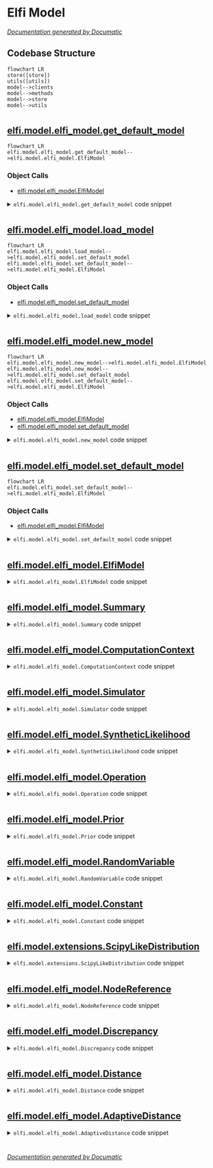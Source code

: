 # Elfi Model

[_Documentation generated by Documatic_](https://www.documatic.com)

<!---Documatic-section-Codebase Structure-start--->
## Codebase Structure

<!---Documatic-block-system_architecture-start--->
```mermaid
flowchart LR
store([store])
utils([utils])
model-->clients
model-->methods
model-->store
model-->utils
```
<!---Documatic-block-system_architecture-end--->

# #
<!---Documatic-section-Codebase Structure-end--->

<!---Documatic-section-elfi.model.elfi_model.get_default_model-start--->
## [elfi.model.elfi_model.get_default_model](8-elfi_model.md#elfi.model.elfi_model.get_default_model)

<!---Documatic-section-get_default_model-start--->
```mermaid
flowchart LR
elfi.model.elfi_model.get_default_model-->elfi.model.elfi_model.ElfiModel
```

### Object Calls

* [elfi.model.elfi_model.ElfiModel](8-elfi_model.md#elfi.model.elfi_model.ElfiModel)

<!---Documatic-block-elfi.model.elfi_model.get_default_model-start--->
<details>
	<summary><code>elfi.model.elfi_model.get_default_model</code> code snippet</summary>

```python
def get_default_model():
    global _default_model
    if _default_model is None:
        _default_model = ElfiModel()
    return _default_model
```
</details>
<!---Documatic-block-elfi.model.elfi_model.get_default_model-end--->
<!---Documatic-section-get_default_model-end--->

# #
<!---Documatic-section-elfi.model.elfi_model.get_default_model-end--->

<!---Documatic-section-elfi.model.elfi_model.load_model-start--->
## [elfi.model.elfi_model.load_model](8-elfi_model.md#elfi.model.elfi_model.load_model)

<!---Documatic-section-load_model-start--->
```mermaid
flowchart LR
elfi.model.elfi_model.load_model-->elfi.model.elfi_model.set_default_model
elfi.model.elfi_model.set_default_model-->elfi.model.elfi_model.ElfiModel
```

### Object Calls

* [elfi.model.elfi_model.set_default_model](8-elfi_model.md#elfi.model.elfi_model.set_default_model)

<!---Documatic-block-elfi.model.elfi_model.load_model-start--->
<details>
	<summary><code>elfi.model.elfi_model.load_model</code> code snippet</summary>

```python
def load_model(name, prefix=None, set_default=True):
    model = ElfiModel.load(name, prefix=prefix)
    if set_default:
        set_default_model(model)
    return model
```
</details>
<!---Documatic-block-elfi.model.elfi_model.load_model-end--->
<!---Documatic-section-load_model-end--->

# #
<!---Documatic-section-elfi.model.elfi_model.load_model-end--->

<!---Documatic-section-elfi.model.elfi_model.new_model-start--->
## [elfi.model.elfi_model.new_model](8-elfi_model.md#elfi.model.elfi_model.new_model)

<!---Documatic-section-new_model-start--->
```mermaid
flowchart LR
elfi.model.elfi_model.new_model-->elfi.model.elfi_model.ElfiModel
elfi.model.elfi_model.new_model-->elfi.model.elfi_model.set_default_model
elfi.model.elfi_model.set_default_model-->elfi.model.elfi_model.ElfiModel
```

### Object Calls

* [elfi.model.elfi_model.ElfiModel](8-elfi_model.md#elfi.model.elfi_model.ElfiModel)
* [elfi.model.elfi_model.set_default_model](8-elfi_model.md#elfi.model.elfi_model.set_default_model)

<!---Documatic-block-elfi.model.elfi_model.new_model-start--->
<details>
	<summary><code>elfi.model.elfi_model.new_model</code> code snippet</summary>

```python
def new_model(name=None, set_default=True):
    model = ElfiModel(name=name)
    if set_default:
        set_default_model(model)
    return model
```
</details>
<!---Documatic-block-elfi.model.elfi_model.new_model-end--->
<!---Documatic-section-new_model-end--->

# #
<!---Documatic-section-elfi.model.elfi_model.new_model-end--->

<!---Documatic-section-elfi.model.elfi_model.set_default_model-start--->
## [elfi.model.elfi_model.set_default_model](8-elfi_model.md#elfi.model.elfi_model.set_default_model)

<!---Documatic-section-set_default_model-start--->
```mermaid
flowchart LR
elfi.model.elfi_model.set_default_model-->elfi.model.elfi_model.ElfiModel
```

### Object Calls

* [elfi.model.elfi_model.ElfiModel](8-elfi_model.md#elfi.model.elfi_model.ElfiModel)

<!---Documatic-block-elfi.model.elfi_model.set_default_model-start--->
<details>
	<summary><code>elfi.model.elfi_model.set_default_model</code> code snippet</summary>

```python
def set_default_model(model=None):
    global _default_model
    if model is None:
        model = ElfiModel()
    if not isinstance(model, ElfiModel):
        raise ValueError('{} is not an instance of ElfiModel'.format(ElfiModel))
    _default_model = model
```
</details>
<!---Documatic-block-elfi.model.elfi_model.set_default_model-end--->
<!---Documatic-section-set_default_model-end--->

# #
<!---Documatic-section-elfi.model.elfi_model.set_default_model-end--->

<!---Documatic-section-elfi.model.elfi_model.ElfiModel-start--->
## [elfi.model.elfi_model.ElfiModel](8-elfi_model.md#elfi.model.elfi_model.ElfiModel)

<!---Documatic-section-ElfiModel-start--->
<!---Documatic-block-elfi.model.elfi_model.ElfiModel-start--->
<details>
	<summary><code>elfi.model.elfi_model.ElfiModel</code> code snippet</summary>

```python
class ElfiModel(GraphicalModel):

    def __init__(self, name=None, observed=None, source_net=None):
        """Initialize the inference model.

        Parameters
        ----------
        name : str, optional
        observed : dict, optional
            Observed data with node names as keys.
        source_net : nx.DiGraph, optional
        set_current : bool, optional
            Sets this model as the current (default) ELFI model

        """
        super(ElfiModel, self).__init__(source_net)
        self.name = name or 'model_{}'.format(random_name())
        self.observed = observed or {}

    @property
    def name(self):
        """Return name of the model."""
        return self.source_net.graph['name']

    @name.setter
    def name(self, name):
        """Set the name of the model."""
        self.source_net.graph['name'] = name

    @property
    def observed(self):
        """Return the observed data for the nodes in a dictionary."""
        return self.source_net.graph['observed']

    @observed.setter
    def observed(self, observed):
        """Set the observed data of the model.

        Parameters
        ----------
        observed : dict

        """
        if not isinstance(observed, dict):
            raise ValueError('Observed data must be given in a dictionary with the nodename as the key')
        self.source_net.graph['observed'] = observed

    def generate(self, batch_size=1, outputs=None, with_values=None, seed=None):
        """Generate a batch of outputs.

        This method is useful for testing that the ELFI graph works.

        Parameters
        ----------
        batch_size : int, optional
        outputs : list, optional
        with_values : dict, optional
            You can specify values for nodes to use when generating data
        seed : int, optional
            Defaults to global numpy seed.

        """
        if outputs is None:
            outputs = list(self.source_net.nodes())
        elif isinstance(outputs, str):
            outputs = [outputs]
        if not isinstance(outputs, list):
            raise ValueError('Outputs must be a list of node names')
        if seed is None:
            seed = 'global'
        pool = None
        if with_values is not None:
            pool = OutputPool(with_values.keys())
            pool.add_batch(with_values, 0)
        context = ComputationContext(batch_size, seed=seed, pool=pool)
        client = elfi.client.get_client()
        compiled_net = client.compile(self.source_net, outputs)
        loaded_net = client.load_data(compiled_net, context, batch_index=0)
        return client.compute(loaded_net)

    def get_reference(self, name):
        """Return a new reference object for a node in the model.

        Parameters
        ----------
        name : str

        """
        cls = self.get_node(name)['attr_dict']['_class']
        return cls.reference(name, self)

    def get_state(self, name):
        """Return the state of the node.

        Parameters
        ----------
        name : str

        """
        return self.source_net.nodes[name]

    def update_node(self, name, updating_name):
        """Update `node` with `updating_node` in the model.

        The node with name `name` gets the state (operation), parents and observed
        data (if applicable) of the updating_node. The updating node is then removed
        from the graph.

        Parameters
        ----------
        name : str
        updating_name : str

        """
        update_observed = False
        obs = None
        if updating_name in self.observed:
            update_observed = True
            obs = self.observed.pop(updating_name)
        super(ElfiModel, self).update_node(name, updating_name)
        if update_observed:
            self.observed[name] = obs

    def remove_node(self, name):
        """Remove a node from the graph.

        Parameters
        ----------
        name : str

        """
        if name in self.observed:
            self.observed.pop(name)
        super(ElfiModel, self).remove_node(name)

    @property
    def parameter_names(self):
        """Return a list of model parameter names in an alphabetical order."""
        return sorted([n for n in self.nodes if '_parameter' in self.get_state(n)['attr_dict']])

    @parameter_names.setter
    def parameter_names(self, parameter_names):
        """Set the model parameter nodes.

        For each node name in parameters, the corresponding node will be marked as being a
        parameter node. Other nodes will be marked as not being parameter nodes.

        Parameters
        ----------
        parameter_names : list
            A list of parameter names

        """
        parameter_names = set(parameter_names)
        for n in self.nodes:
            state = self.get_state(n)['attr_dict']
            if n in parameter_names:
                parameter_names.remove(n)
                state['_parameter'] = True
            elif '_parameter' in state:
                state.pop('_parameter')
        if len(parameter_names) > 0:
            raise ValueError('Parameters {} not found from the model'.format(parameter_names))

    def copy(self):
        """Return a copy of the ElfiModel instance.

        Returns
        -------
        ElfiModel

        """
        kopy = super(ElfiModel, self).copy()
        kopy.name = '{}_copy_{}'.format(self.name, random_name())
        return kopy

    def save(self, prefix=None):
        """Save the current model to pickled file.

        Parameters
        ----------
        prefix : str, optional
            Path to the directory under which to save the model. Default is the current working
            directory.

        """
        path = self.name + '.pkl'
        if prefix is not None:
            os.makedirs(prefix, exist_ok=True)
            path = os.path.join(prefix, path)
        pickle.dump(self, open(path, 'wb'))

    @classmethod
    def load(cls, name, prefix):
        """Load the pickled ElfiModel.

        Assumes there exists a file "name.pkl" in the current directory.

        Parameters
        ----------
        name : str
            Name of the model file to load (without the .pkl extension).
        prefix : str
            Path to directory where the model file is located, optional.

        Returns
        -------
        ElfiModel

        """
        path = name + '.pkl'
        if prefix is not None:
            path = os.path.join(prefix, path)
        return pickle.load(open(path, 'rb'))

    def __getitem__(self, node_name):
        """Return a new reference object for a node in the model.

        Parameters
        ----------
        node_name : str

        """
        return self.get_reference(node_name)
```
</details>
<!---Documatic-block-elfi.model.elfi_model.ElfiModel-end--->
<!---Documatic-section-ElfiModel-end--->

# #
<!---Documatic-section-elfi.model.elfi_model.ElfiModel-end--->

<!---Documatic-section-elfi.model.elfi_model.Summary-start--->
## [elfi.model.elfi_model.Summary](8-elfi_model.md#elfi.model.elfi_model.Summary)

<!---Documatic-section-Summary-start--->
<!---Documatic-block-elfi.model.elfi_model.Summary-start--->
<details>
	<summary><code>elfi.model.elfi_model.Summary</code> code snippet</summary>

```python
class Summary(ObservableMixin, NodeReference):

    def __init__(self, fn, *parents, **kwargs):
        """Initialize a Summary.

        Parameters
        ----------
        fn : callable
            Summary function with a signature `summary(*parents)`
        parents
            Input data for the summary function.
        kwargs

        """
        if not parents:
            raise ValueError('This node requires that at least one parent is specified.')
        state = dict(_operation=fn)
        super(Summary, self).__init__(*parents, state=state, **kwargs)
```
</details>
<!---Documatic-block-elfi.model.elfi_model.Summary-end--->
<!---Documatic-section-Summary-end--->

# #
<!---Documatic-section-elfi.model.elfi_model.Summary-end--->

<!---Documatic-section-elfi.model.elfi_model.ComputationContext-start--->
## [elfi.model.elfi_model.ComputationContext](8-elfi_model.md#elfi.model.elfi_model.ComputationContext)

<!---Documatic-section-ComputationContext-start--->
<!---Documatic-block-elfi.model.elfi_model.ComputationContext-start--->
<details>
	<summary><code>elfi.model.elfi_model.ComputationContext</code> code snippet</summary>

```python
class ComputationContext:

    def __init__(self, batch_size=None, seed=None, pool=None):
        """Set up a ComputationContext.

        Parameters
        ----------
        batch_size : int, optional
        seed : int, None, 'global', optional
            When None generates a random integer seed. When `'global'` uses the global
            numpy random state. Only recommended for debugging.
        pool : elfi.OutputPool, optional
            Used for storing output.

        """
        if pool is not None and pool.has_context:
            if batch_size is None:
                batch_size = pool.batch_size
            elif batch_size != pool.batch_size:
                raise ValueError('Pool batch_size differs from the given batch_size!')
            if seed is None:
                seed = pool.seed
            elif seed != pool.seed:
                raise ValueError('Pool seed differs from the given seed!')
        self._batch_size = batch_size or 1
        self._seed = random_seed() if seed is None else seed
        self._pool = pool
        self.caches = {'executor': {}, 'sub_seed': {}}
        self.num_submissions = 0
        if pool is not None and (not pool.has_context):
            self._pool.set_context(self)

    @property
    def pool(self):
        """Return the output pool."""
        return self._pool

    @property
    def batch_size(self):
        """Return the batch size."""
        return self._batch_size

    @property
    def seed(self):
        """Return the random seed."""
        return self._seed

    def callback(self, batch, batch_index):
        """Add the batch to pool.

        Parameters
        ----------
        batch : dict
        batch_index : int

        """
        if self._pool is not None:
            self._pool.add_batch(batch, batch_index)
```
</details>
<!---Documatic-block-elfi.model.elfi_model.ComputationContext-end--->
<!---Documatic-section-ComputationContext-end--->

# #
<!---Documatic-section-elfi.model.elfi_model.ComputationContext-end--->

<!---Documatic-section-elfi.model.elfi_model.Simulator-start--->
## [elfi.model.elfi_model.Simulator](8-elfi_model.md#elfi.model.elfi_model.Simulator)

<!---Documatic-section-Simulator-start--->
<!---Documatic-block-elfi.model.elfi_model.Simulator-start--->
<details>
	<summary><code>elfi.model.elfi_model.Simulator</code> code snippet</summary>

```python
class Simulator(StochasticMixin, ObservableMixin, NodeReference):

    def __init__(self, fn, *params, **kwargs):
        """Initialize a Simulator.

        Parameters
        ----------
        fn : callable
            Simulator function with a signature `sim(*params, batch_size, random_state)`
        params
            Input parameters for the simulator.
        kwargs

        """
        if 'parallelise' in kwargs and kwargs['parallelise']:
            original_fn = fn
            num_processes = None
            if 'num_processes' in kwargs:
                num_processes = kwargs['num_processes']
                kwargs.pop('num_processes', None)

            def fn_parallel(*args, **kwargs):
                """Parallelise the simulation function.

                Convert a serial function with "batch_size" of 1 to a
                function of that uses multiprocessing pool to run
                batch_size simulations in parallel.

                """
                batch_size = kwargs['batch_size']
                global_random_state = kwargs['random_state']
                global_int = global_random_state.randint(1e+16)
                ss = np.random.SeedSequence(global_int)
                child_seeds = ss.spawn(batch_size)
                streams = [np.random.default_rng(s) for s in child_seeds]
                args = np.transpose(np.array(args))
                args = tuple(np.column_stack((args, streams)))
                sim_fn = partial(sim_fn_top, original_fn)
                pool = mp.Pool(num_processes)
                results = pool.starmap_async(sim_fn, args)
                results = results.get(timeout=10000)
                return np.array(results)
            fn = fn_parallel
        kwargs.pop('parallelise', None)
        kwargs.pop('num_processes', None)
        state = dict(_operation=fn, _uses_batch_size=True)
        super(Simulator, self).__init__(*params, state=state, **kwargs)
```
</details>
<!---Documatic-block-elfi.model.elfi_model.Simulator-end--->
<!---Documatic-section-Simulator-end--->

# #
<!---Documatic-section-elfi.model.elfi_model.Simulator-end--->

<!---Documatic-section-elfi.model.elfi_model.SyntheticLikelihood-start--->
## [elfi.model.elfi_model.SyntheticLikelihood](8-elfi_model.md#elfi.model.elfi_model.SyntheticLikelihood)

<!---Documatic-section-SyntheticLikelihood-start--->
<!---Documatic-block-elfi.model.elfi_model.SyntheticLikelihood-start--->
<details>
	<summary><code>elfi.model.elfi_model.SyntheticLikelihood</code> code snippet</summary>

```python
class SyntheticLikelihood(NodeReference):

    def __init__(self, sl_method, *parents, **kwargs):
        """Initialise a Synthetic Likelihood.

        Parameters
        ----------
        sl_method : str, callable
            If string it must be one of the pre-defined BSL method names

            Is a callable, the signature must be `loglikelihood(*summaries)`.
            The callable should return the array-like log-likelihood.
        *parents
            Typically the summaries for the synthetic likelihood
        **kwargs

        """
        is_rbsl = False
        if isinstance(sl_method, str):
            sl_method = sl_method.lower()
            original_sl_method_str = sl_method
            if sl_method == 'bsl' or sl_method == 'sbsl':
                sl_method_fn = gaussian_syn_likelihood
            elif sl_method == 'semibsl':
                sl_method_fn = semi_param_kernel_estimate
            elif sl_method == 'ubsl':
                sl_method_fn = gaussian_syn_likelihood_ghurye_olkin
            elif sl_method == 'misspecbsl' or sl_method == 'rbsl':
                sl_method_fn = syn_likelihood_misspec
                is_rbsl = True
            else:
                raise ValueError('no method with name ', sl_method, ' found')
        state = dict(_uses_observed=True)
        sl_method_kwargs = {}
        bsl_kwargs = ['whitening', 'shrinkage', 'penalty', 'standardise', 'adjustment', 'tau', 'w']
        for bsl_kwarg in bsl_kwargs:
            if bsl_kwarg in kwargs:
                sl_method_kwargs[bsl_kwarg] = kwargs[bsl_kwarg]
                kwargs.pop(bsl_kwarg)
        if is_rbsl:
            sl_method_fn = partial(sl_method_fn, self, **sl_method_kwargs)
        else:
            sl_method_fn = partial(sl_method_fn, **sl_method_kwargs)
        state['_operation'] = sl_method_fn
        super(SyntheticLikelihood, self).__init__(*parents, state=state, **kwargs)
        if is_rbsl:
            self.uses_meta = True
        self.state['original_discrepancy_str'] = original_sl_method_str
        self.state['prev_iter_logliks'] = [None]
        self.state['slice_sampler_logliks'] = [None]
        self.state['sample_means'] = [None]
        self.state['sample_covs'] = [None]
        self.state['stdevs'] = [None]
        self.state['gammas'] = [None]

    def update_rbsl_operation(self, std, sample_mean, sample_cov):
        """Update state for with inference results.

        MisspecBSL needs a way to pass inference information the
        SyntheticLikelihood node.

        Paramaters
        ----------
        loglik : ndarry
        std : ndarry
        sample_mean : ndarry
        sample_cov : ndarry

        """
        self.state['sample_means'].append(sample_mean)
        self.state['sample_covs'].append(sample_cov)
        self.state['stdevs'].append(std)
        if len(self.state['sample_means']) > 2:
            self.state['sample_means'].pop(0)
            self.state['sample_covs'].pop(0)
            self.state['stdevs'].pop(0)

    def update_gamma(self, gamma):
        """Update gammas in SL node state.

        MisspecBSL needs a way to pass gammas from the previous iteration
        to the current iteration in the SyntheticLikelihood node.

        Paramaters
        ----------
        gamma : ndarray

        """
        self.state['gammas'].append(gamma)
        if len(self.state['gammas']) > 2:
            self.state['gammas'].pop(0)

    def update_prev_iter_logliks(self, loglik):
        """Update log-likelihoods in SL node state.

        MisspecBSL needs a way to pass likelihoods from the previous iteration
        to the current iteration in the SyntheticLikelihood node.

        Paramaters
        ----------
        gamma : ndarray

        """
        self.state['prev_iter_logliks'].append(loglik)
        if len(self.state['prev_iter_logliks']) > 2:
            self.state['prev_iter_logliks'].pop(0)

    def update_slice_sampler_logliks(self, loglik):
        """Update log-likelihoods in SL node state.

        MisspecBSL needs a way to pass likelihoods from the previous iteration
        to the current iteration in the SyntheticLikelihood node.

        Paramaters
        ----------
        gamma : ndarray

        """
        self.state['slice_sampler_logliks'].append(loglik)
        if len(self.state['slice_sampler_logliks']) > 2:
            self.state['slice_sampler_logliks'].pop(0)

    def reset_rbsl_state(self):
        """Reset the state at start of sampling (from pre-sampling)."""
        self.state['slice_sampler_logliks'].clear()
        self.state['slice_sampler_logliks'].append(None)
        self.state['prev_iter_logliks'].clear()
        self.state['prev_iter_logliks'].append(None)
        self.state['gammas'].clear()
        self.state['gammas'].append(None)
```
</details>
<!---Documatic-block-elfi.model.elfi_model.SyntheticLikelihood-end--->
<!---Documatic-section-SyntheticLikelihood-end--->

# #
<!---Documatic-section-elfi.model.elfi_model.SyntheticLikelihood-end--->

<!---Documatic-section-elfi.model.elfi_model.Operation-start--->
## [elfi.model.elfi_model.Operation](8-elfi_model.md#elfi.model.elfi_model.Operation)

<!---Documatic-section-Operation-start--->
<!---Documatic-block-elfi.model.elfi_model.Operation-start--->
<details>
	<summary><code>elfi.model.elfi_model.Operation</code> code snippet</summary>

```python
class Operation(NodeReference):

    def __init__(self, fn, *parents, **kwargs):
        """Initialize a node that performs an operation.

        Parameters
        ----------
        fn : callable
            The operation of the node.

        """
        state = dict(_operation=fn)
        super(Operation, self).__init__(*parents, state=state, **kwargs)
```
</details>
<!---Documatic-block-elfi.model.elfi_model.Operation-end--->
<!---Documatic-section-Operation-end--->

# #
<!---Documatic-section-elfi.model.elfi_model.Operation-end--->

<!---Documatic-section-elfi.model.elfi_model.Prior-start--->
## [elfi.model.elfi_model.Prior](8-elfi_model.md#elfi.model.elfi_model.Prior)

<!---Documatic-section-Prior-start--->
<!---Documatic-block-elfi.model.elfi_model.Prior-start--->
<details>
	<summary><code>elfi.model.elfi_model.Prior</code> code snippet</summary>

```python
class Prior(RandomVariable):

    def __init__(self, distribution, *params, size=None, **kwargs):
        """Initialize a Prior.

        Parameters
        ----------
        distribution : str, object
            Any distribution from `scipy.stats`, either as a string or an object. Objects
            must implement at least an `rvs` method with signature
            `rvs(*parameters, size, random_state)`. Can also be a custom distribution
            object that implements at least an `rvs` method. Many of the algorithms also
            require the `pdf` and `logpdf` methods to be available.
        size : int, tuple or None, optional
            Output size of a single random draw.
        params
            Parameters of the prior distribution
        kwargs

        Notes
        -----
        The parameters of the `scipy` distributions (typically `loc` and `scale`) must be
        given as positional arguments.

        Many algorithms (e.g. SMC) also require a `pdf` method for the distribution. In
        general the definition of the distribution is a subset of
        `scipy.stats.rv_continuous`.

        Scipy distributions: https://docs.scipy.org/doc/scipy-0.19.0/reference/stats.html

        """
        super(Prior, self).__init__(distribution, *params, size=size, **kwargs)
        self['attr_dict']['_parameter'] = True
```
</details>
<!---Documatic-block-elfi.model.elfi_model.Prior-end--->
<!---Documatic-section-Prior-end--->

# #
<!---Documatic-section-elfi.model.elfi_model.Prior-end--->

<!---Documatic-section-elfi.model.elfi_model.RandomVariable-start--->
## [elfi.model.elfi_model.RandomVariable](8-elfi_model.md#elfi.model.elfi_model.RandomVariable)

<!---Documatic-section-RandomVariable-start--->
<!---Documatic-block-elfi.model.elfi_model.RandomVariable-start--->
<details>
	<summary><code>elfi.model.elfi_model.RandomVariable</code> code snippet</summary>

```python
class RandomVariable(StochasticMixin, NodeReference):

    def __init__(self, distribution, *params, size=None, **kwargs):
        """Initialize a node that represents a random variable.

        Parameters
        ----------
        distribution : str or scipy-like distribution object
        params : params of the distribution
        size : int, tuple or None, optional
            Output size of a single random draw.

        """
        state = dict(distribution=distribution, size=size, _uses_batch_size=True)
        state['_operation'] = self.compile_operation(state)
        super(RandomVariable, self).__init__(*params, state=state, **kwargs)

    @staticmethod
    def compile_operation(state):
        """Compile a callable operation that samples the associated distribution.

        Parameters
        ----------
        state : dict

        """
        size = state['size']
        distribution = state['distribution']
        if not (size is None or isinstance(size, tuple)):
            size = (size,)
        if isinstance(distribution, str):
            distribution = scipy_from_str(distribution)
        if not hasattr(distribution, 'rvs'):
            raise ValueError('Distribution {} must implement a rvs method'.format(distribution))
        op = partial(rvs_from_distribution, distribution=distribution, size=size)
        return op

    @property
    def distribution(self):
        """Return the distribution object."""
        distribution = self.state['attr_dict']['distribution']
        if isinstance(distribution, str):
            distribution = scipy_from_str(distribution)
        return distribution

    @property
    def size(self):
        """Return the size of the output from the distribution."""
        return self['size']

    def __repr__(self):
        """Return a string representation of the node."""
        d = self.distribution
        if isinstance(d, str):
            name = "'{}'".format(d)
        elif hasattr(d, 'name'):
            name = "'{}'".format(d.name)
        elif isinstance(d, type):
            name = d.__name__
        else:
            name = d.__class__.__name__
        return super(RandomVariable, self).__repr__()[0:-1] + ', {})'.format(name)
```
</details>
<!---Documatic-block-elfi.model.elfi_model.RandomVariable-end--->
<!---Documatic-section-RandomVariable-end--->

# #
<!---Documatic-section-elfi.model.elfi_model.RandomVariable-end--->

<!---Documatic-section-elfi.model.elfi_model.Constant-start--->
## [elfi.model.elfi_model.Constant](8-elfi_model.md#elfi.model.elfi_model.Constant)

<!---Documatic-section-Constant-start--->
<!---Documatic-block-elfi.model.elfi_model.Constant-start--->
<details>
	<summary><code>elfi.model.elfi_model.Constant</code> code snippet</summary>

```python
class Constant(NodeReference):

    def __init__(self, value, **kwargs):
        """Initialize a node holding a constant value.

        Parameters
        ----------
        value
            The constant value of the node.

        """
        state = dict(_output=value)
        super(Constant, self).__init__(state=state, **kwargs)
```
</details>
<!---Documatic-block-elfi.model.elfi_model.Constant-end--->
<!---Documatic-section-Constant-end--->

# #
<!---Documatic-section-elfi.model.elfi_model.Constant-end--->

<!---Documatic-section-elfi.model.extensions.ScipyLikeDistribution-start--->
## [elfi.model.extensions.ScipyLikeDistribution](8-elfi_model.md#elfi.model.extensions.ScipyLikeDistribution)

<!---Documatic-section-ScipyLikeDistribution-start--->
<!---Documatic-block-elfi.model.extensions.ScipyLikeDistribution-start--->
<details>
	<summary><code>elfi.model.extensions.ScipyLikeDistribution</code> code snippet</summary>

```python
class ScipyLikeDistribution:

    def __init__(self, name=None):
        """Constuctor (optional, only if instances are meant to be used).

        Parameters
        ----------
        name : str
            Name of the distribution.

        """
        self._name = name or self.__class__.__name__

    @classmethod
    def rvs(this, *params, size=1, random_state):
        """Generate random variates.

        Parameters
        ----------
        param1, param2, ... : array_like
            Parameter(s) of the distribution
        size : int or tuple of ints, optional
        random_state : RandomState

        Returns
        -------
        rvs : ndarray
            Random variates of given size.

        """
        raise NotImplementedError

    @classmethod
    def pdf(this, x, *params, **kwargs):
        """Probability density function at x.

        Parameters
        ----------
        x : array_like
           points where to evaluate the pdf
        param1, param2, ... : array_like
           parameters of the model

        Returns
        -------
        pdf : ndarray
           Probability density function evaluated at x

        """
        raise NotImplementedError

    @classmethod
    def logpdf(this, x, *params, **kwargs):
        """Log of the probability density function at x.

        Parameters
        ----------
        x : array_like
            Points where to evaluate the logpdf.
        param1, param2, ... : array_like
            Parameters of the model.
        kwargs

        Returns
        -------
        logpdf : ndarray
           Log of the probability density function evaluated at x.

        """
        p = this.pdf(x, *params, **kwargs)
        with np.warnings.catch_warnings():
            np.warnings.filterwarnings('ignore')
            ans = np.log(p)
        return ans

    @property
    def name(this):
        """Return the name of the distribution."""
        if hasattr(this, '_name'):
            return this._name
        elif isinstance(this, type):
            return this.__name__
        else:
            return this.__class__.__name__
```
</details>
<!---Documatic-block-elfi.model.extensions.ScipyLikeDistribution-end--->
<!---Documatic-section-ScipyLikeDistribution-end--->

# #
<!---Documatic-section-elfi.model.extensions.ScipyLikeDistribution-end--->

<!---Documatic-section-elfi.model.elfi_model.NodeReference-start--->
## [elfi.model.elfi_model.NodeReference](8-elfi_model.md#elfi.model.elfi_model.NodeReference)

<!---Documatic-section-NodeReference-start--->
<!---Documatic-block-elfi.model.elfi_model.NodeReference-start--->
<details>
	<summary><code>elfi.model.elfi_model.NodeReference</code> code snippet</summary>

```python
class NodeReference(InstructionsMapper):

    def __init__(self, *parents, state=None, model=None, name=None):
        """Initialize a NodeReference.

        Parameters
        ----------
        parents : variable, optional
        name : string, optional
            If name ends in an asterisk '*' character, the asterisk will be replaced with
            a random string and the name is ensured to be unique within the model.
        state : dict, optional
        model : elfi.ElfiModel, optional

        Examples
        --------
        >>> node = NodeReference(name='name*') # doctest: +SKIP
        >>> node.name # doctest: +SKIP
        name_1f4rgh

        """
        state = state or {}
        state['_class'] = self.__class__
        model = self._determine_model(model, parents)
        name = self._give_name(name, model)
        model.add_node(name, state)
        self._init_reference(name, model)
        self._add_parents(parents)

    def _add_parents(self, parents):
        for parent in parents:
            if not isinstance(parent, NodeReference):
                parent_name = self._new_name('_' + self.name)
                parent = Constant(parent, name=parent_name, model=self.model)
            self.model.add_edge(parent.name, self.name)

    def _determine_model(self, model, parents):
        if not isinstance(model, ElfiModel) and model is not None:
            return ValueError('Invalid model passed {}'.format(model))
        for p in parents:
            if isinstance(p, NodeReference):
                if model is None:
                    model = p.model
                elif model != p.model:
                    raise ValueError('Parents are from different models!')
        if model is None:
            model = get_default_model()
        return model

    @property
    def parents(self):
        """Get all positional parent nodes (inputs) of this node.

        Returns
        -------
        parents : list
            List of positional parents

        """
        return [self.model[p] for p in self.model.get_parents(self.name)]

    @classmethod
    def reference(cls, name, model):
        """Construct a reference for an existing node in the model.

        Parameters
        ----------
        name : string
            name of the node
        model : ElfiModel

        Returns
        -------
        NodePointer instance

        """
        instance = cls.__new__(cls)
        instance._init_reference(name, model)
        return instance

    def become(self, other_node):
        """Make this node become the `other_node`.

        The children of this node will be preserved.

        Parameters
        ----------
        other_node : NodeReference

        """
        if other_node.model is not self.model:
            raise ValueError('The other node belongs to a different model')
        self.model.update_node(self.name, other_node.name)
        _class = self.state.get('_class', NodeReference)
        if not isinstance(self, _class):
            self.__class__ = _class
        other_node.name = self.name
        other_node.model = self.model

    def _init_reference(self, name, model):
        """Initialize all internal variables of the instance.

        Parameters
        ----------
        name : name of the node in the model
        model : ElfiModel

        """
        self.name = name
        self.model = model

    def generate(self, batch_size=1, with_values=None):
        """Generate output from this node.

        Useful for testing.

        Parameters
        ----------
        batch_size : int, optional
        with_values : dict, optional

        """
        result = self.model.generate(batch_size, self.name, with_values=with_values)
        return result[self.name]

    def _give_name(self, name, model):
        if name is not None:
            if name[-1] == '*':
                name = self._new_name(name[:-1], model)
            return name
        try:
            name = self._inspect_name()
        except BaseException:
            logger.warning("Automatic name inspection failed, using a random name instead. This may be caused by using an interactive Python shell. You can provide a name parameter e.g. elfi.Prior('uniform', name='nodename') to suppress this warning.")
            name = None
        if name is None or model.has_node(name):
            name = self._new_name(model=model)
        return name

    def _inspect_name(self):
        """Magic method that tries to infer the name from the code.

        Does not work in interactive python shell.
        """
        frame = inspect.currentframe()
        if frame is None:
            return None
        frame = frame.f_back.f_back.f_back
        info = inspect.getframeinfo(frame, 1)
        while re.match('\\s*super\\(', info.code_context[0]):
            frame = frame.f_back
            info = inspect.getframeinfo(frame, 1)
        rex = '\\s*([^\\W_][\\w]*)\\s*=\\s*\\w?[\\w\\.]*{}\\('.format(self.__class__.__name__)
        match = re.match(rex, info.code_context[0])
        if match:
            name = match.groups()[0]
            return name
        else:
            return None

    def _new_name(self, basename='', model=None):
        model = model or self.model
        if not basename:
            basename = '_{}'.format(self.__class__.__name__.lower())
        while True:
            name = '{}_{}'.format(basename, random_name())
            if not model.has_node(name):
                break
        return name

    @property
    def state(self):
        """Return the state dictionary of the node."""
        if self.model is None:
            raise ValueError('{} {} is not initialized'.format(self.__class__.__name__, self.name))
        return self.model.get_node(self.name)

    def __getitem__(self, item):
        """Get item from the state dict of the node."""
        return self.state[item]

    def __setitem__(self, item, value):
        """Set item into the state dict of the node."""
        self.state[item] = value

    def __repr__(self):
        """Return a representation comprised of the names of the class and the node."""
        return "{}(name='{}')".format(self.__class__.__name__, self.name)

    def __str__(self):
        """Return the name of the node."""
        return self.name
```
</details>
<!---Documatic-block-elfi.model.elfi_model.NodeReference-end--->
<!---Documatic-section-NodeReference-end--->

# #
<!---Documatic-section-elfi.model.elfi_model.NodeReference-end--->

<!---Documatic-section-elfi.model.elfi_model.Discrepancy-start--->
## [elfi.model.elfi_model.Discrepancy](8-elfi_model.md#elfi.model.elfi_model.Discrepancy)

<!---Documatic-section-Discrepancy-start--->
<!---Documatic-block-elfi.model.elfi_model.Discrepancy-start--->
<details>
	<summary><code>elfi.model.elfi_model.Discrepancy</code> code snippet</summary>

```python
class Discrepancy(NodeReference):

    def __init__(self, discrepancy, *parents, **kwargs):
        """Initialize a Discrepancy.

        Parameters
        ----------
        discrepancy : callable
            Signature of the discrepancy function is of the form:
            `discrepancy(summary_1, summary_2, ..., observed)`, where summaries are
            arrays containing `batch_size` simulated values and observed is a tuple
            (observed_summary_1, observed_summary_2, ...). The callable object should
            return a vector of discrepancies between the simulated summaries and the
            observed summaries.
        *parents
            Typically the summaries for the discrepancy function.
        **kwargs

        See Also
        --------
        elfi.Distance : creating common distance discrepancies.

        """
        if not parents:
            raise ValueError('This node requires that at least one parent is specified.')
        state = dict(_operation=discrepancy, _uses_observed=True)
        super(Discrepancy, self).__init__(*parents, state=state, **kwargs)
```
</details>
<!---Documatic-block-elfi.model.elfi_model.Discrepancy-end--->
<!---Documatic-section-Discrepancy-end--->

# #
<!---Documatic-section-elfi.model.elfi_model.Discrepancy-end--->

<!---Documatic-section-elfi.model.elfi_model.Distance-start--->
## [elfi.model.elfi_model.Distance](8-elfi_model.md#elfi.model.elfi_model.Distance)

<!---Documatic-section-Distance-start--->
<!---Documatic-block-elfi.model.elfi_model.Distance-start--->
<details>
	<summary><code>elfi.model.elfi_model.Distance</code> code snippet</summary>

```python
class Distance(Discrepancy):

    def __init__(self, distance, *summaries, **kwargs):
        """Initialize a distance node of an ELFI graph.

        This class contains many common distance implementations through scipy.

        Parameters
        ----------
        distance : str, callable
            If string it must be a valid metric from `scipy.spatial.distance.cdist`.

            Is a callable, the signature must be `distance(X, Y)`, where X is a n x m
            array containing n simulated values (summaries) in rows and Y is a 1 x m array
            that contains the observed values (summaries). The callable should return
            a vector of distances between the simulated summaries and the observed
            summaries.
        *summaries
            Summary nodes of the model.
        **kwargs
            Additional parameters may be required depending on the chosen distance.
            See the scipy documentation. (The support is not exhaustive.)
            ELFI-related kwargs are passed on to elfi.Discrepancy.

        Examples
        --------
        >>> d = elfi.Distance('euclidean', summary1, summary2...) # doctest: +SKIP

        >>> d = elfi.Distance('minkowski', summary, p=1) # doctest: +SKIP

        Notes
        -----
        Your summaries need to be scalars or vectors for this method to work. The
        summaries will be first stacked to a single 2D array with the simulated
        summaries in the rows for every simulation and the distance is taken row
        wise against the corresponding observed summary vector.

        Scipy distances:
        https://docs.scipy.org/doc/scipy/reference/generated/generated/scipy.spatial.distance.cdist.html  # noqa

        See Also
        --------
        elfi.Discrepancy : A general discrepancy node

        """
        if not summaries:
            raise ValueError('This node requires that at least one parent is specified.')
        if isinstance(distance, str):
            cdist_kwargs = dict(metric=distance)
            if distance == 'wminkowski' and 'w' not in kwargs.keys():
                raise ValueError('Parameter w must be specified for distance=wminkowski.')
            elif distance == 'seuclidean' and 'V' not in kwargs.keys():
                raise ValueError('Parameter V must be specified for distance=seuclidean.')
            elif distance == 'mahalanobis' and 'VI' not in kwargs.keys():
                raise ValueError('Parameter VI must be specified for distance=mahalanobis.')
            for key in ['p', 'w', 'V', 'VI']:
                if key in kwargs.keys():
                    cdist_kwargs[key] = kwargs.pop(key)
            dist_fn = partial(scipy.spatial.distance.cdist, **cdist_kwargs)
        else:
            dist_fn = distance
        discrepancy = partial(distance_as_discrepancy, dist_fn)
        super(Distance, self).__init__(discrepancy, *summaries, **kwargs)
        self.state['distance'] = distance
```
</details>
<!---Documatic-block-elfi.model.elfi_model.Distance-end--->
<!---Documatic-section-Distance-end--->

# #
<!---Documatic-section-elfi.model.elfi_model.Distance-end--->

<!---Documatic-section-elfi.model.elfi_model.AdaptiveDistance-start--->
## [elfi.model.elfi_model.AdaptiveDistance](8-elfi_model.md#elfi.model.elfi_model.AdaptiveDistance)

<!---Documatic-section-AdaptiveDistance-start--->
<!---Documatic-block-elfi.model.elfi_model.AdaptiveDistance-start--->
<details>
	<summary><code>elfi.model.elfi_model.AdaptiveDistance</code> code snippet</summary>

```python
class AdaptiveDistance(Discrepancy):

    def __init__(self, *summaries, **kwargs):
        """Initialize an AdaptiveDistance.

        Parameters
        ----------
        *summaries
            Summary nodes of the model.
        **kwargs

        Notes
        -----
        Your summaries need to be scalars or vectors for this method to
        work. The summaries will be first stacked to a single 2D array
        with the simulated summaries in the rows for every simulation
        and the distances are taken row wise against the corresponding
        observed summary vector.

        """
        if not summaries:
            raise ValueError('This node requires that at least one parent is specified.')
        discrepancy = partial(distance_as_discrepancy, self.nested_distance)
        super(AdaptiveDistance, self).__init__(discrepancy, *summaries, **kwargs)
        distance = partial(scipy.spatial.distance.cdist, metric='euclidean')
        self.state['attr_dict']['distance'] = distance
        self.init_state()

    def init_state(self):
        """Initialise adaptive distance state."""
        self.state['w'] = [None]
        dist_fn = partial(self.state['attr_dict']['distance'], w=None)
        self.state['distance_functions'] = [dist_fn]
        self.state['store'] = 3 * [None]
        self.init_adaptation_round()

    def init_adaptation_round(self):
        """Initialise data stores to start a new adaptation round."""
        if 'store' not in self.state:
            self.init_state()
        self.state['store'][0] = 0
        self.state['store'][1] = 0
        self.state['store'][2] = 0

    def add_data(self, *data):
        """Add summaries data to update estimated standard deviation.

        Parameters
        ----------
        *data
            Summary nodes output data.

        Notes
        -----
        Standard deviation is computed with Welford's online algorithm.

        """
        data = np.column_stack(data)
        self.state['store'][0] += len(data)
        delta_1 = data - self.state['store'][1]
        self.state['store'][1] += np.sum(delta_1, axis=0) / self.state['store'][0]
        delta_2 = data - self.state['store'][1]
        self.state['store'][2] += np.sum(delta_1 * delta_2, axis=0)
        self.state['scale'] = np.sqrt(self.state['store'][2] / self.state['store'][0])

    def update_distance(self):
        """Update distance based on accumulated summaries data."""
        weis = 1 / self.state['scale']
        self.state['w'].append(weis)
        self.init_adaptation_round()
        dist_fn = partial(self.state['attr_dict']['distance'], w=weis ** 2)
        self.state['distance_functions'].append(dist_fn)

    def nested_distance(self, u, v):
        """Compute distance between simulated and observed summaries.

        Parameters
        ----------
        u : ndarray
            2D array with M x (num summaries) observations
        v : ndarray
            2D array with 1 x (num summaries) observations

        Returns
        -------
        ndarray
            2D array with M x (num distance functions) distances

        """
        return np.column_stack([d(u, v) for d in self.state['distance_functions']])
```
</details>
<!---Documatic-block-elfi.model.elfi_model.AdaptiveDistance-end--->
<!---Documatic-section-AdaptiveDistance-end--->

# #
<!---Documatic-section-elfi.model.elfi_model.AdaptiveDistance-end--->

[_Documentation generated by Documatic_](https://www.documatic.com)